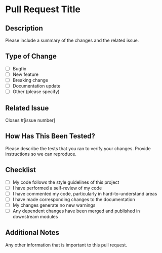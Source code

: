 # Pull Request Title

## Description
Please include a summary of the changes and the related issue. 

## Type of Change
- [ ] Bugfix
- [ ] New feature
- [ ] Breaking change
- [ ] Documentation update
- [ ] Other (please specify)

## Related Issue
Closes #[issue number]

## How Has This Been Tested?
Please describe the tests that you ran to verify your changes. Provide instructions so we can reproduce.

## Checklist
- [ ] My code follows the style guidelines of this project
- [ ] I have performed a self-review of my code
- [ ] I have commented my code, particularly in hard-to-understand areas
- [ ] I have made corresponding changes to the documentation
- [ ] My changes generate no new warnings
- [ ] Any dependent changes have been merged and published in downstream modules

## Additional Notes
Any other information that is important to this pull request.
